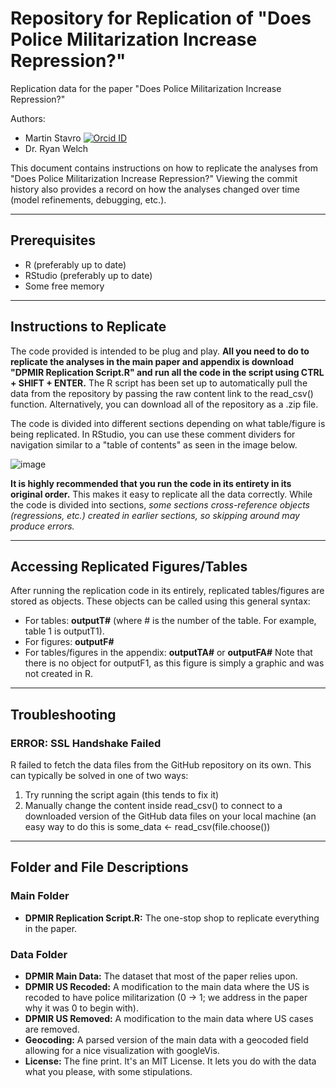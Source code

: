# Repository for Replication of "Does Police Militarization Increase Repression?"
Replication data for the paper "Does Police Militarization Increase Repression?" 

Authors:
- Martin Stavro [![Orcid ID](https://orcid.org/sites/default/files/images/orcid_16x16.png)](https://orcid.org/0000-0002-7527-9582)
- Dr. Ryan Welch

This document contains instructions on how to replicate the analyses from "Does Police Militarization Increase Repression?" Viewing the commit history also provides a record on how the analyses changed over time (model refinements, debugging, etc.).

---

## Prerequisites
- R (preferably up to date)
- RStudio (preferably up to date)
- Some free memory

---

## Instructions to Replicate
The code provided is intended to be plug and play. **All you need to do to replicate the analyses in the main paper and appendix is download "DPMIR Replication Script.R" and run all the code in the script using CTRL + SHIFT + ENTER.** The R script has been set up to automatically pull the data from the repository by passing the raw content link to the read_csv() function. Alternatively, you can download all of the repository as a .zip file.

The code is divided into different sections depending on what table/figure is being replicated. In RStudio, you can use these comment dividers for navigation similar to a "table of contents" as seen in the image below.

![image](https://github.com/mstavro/DPMIR/assets/86576037/75ab65ea-5a64-4836-a9ec-288bde6ab168)

**It is highly recommended that you run the code in its entirety in its original order.** This makes it easy to replicate all the data correctly. While the code is divided into sections, _some sections cross-reference objects (regressions, etc.) created in earlier sections, so skipping around may produce errors._

---

## Accessing Replicated Figures/Tables
After running the replication code in its entirely, replicated tables/figures are stored as objects. These objects can be called using this general syntax:
- For tables: **outputT#** (where # is the number of the table. For example, table 1 is outputT1).
- For figures: **outputF#**
- For tables/figures in the appendix: **outputTA#** or **outputFA#**
Note that there is no object for outputF1, as this figure is simply a graphic and was not created in R.

---

## Troubleshooting
### ERROR: SSL Handshake Failed
R failed to fetch the data files from the GitHub repository on its own. This can typically be solved in one of two ways:
1) Try running the script again (this tends to fix it)
2) Manually change the content inside read_csv() to connect to a downloaded version of the GitHub data files on your local machine (an easy way to do this is some_data <- read_csv(file.choose())

---

## Folder and File Descriptions
### Main Folder
- **DPMIR Replication Script.R:** The one-stop shop to replicate everything in the paper.
### Data Folder
- **DPMIR Main Data:** The dataset that most of the paper relies upon.
- **DPMIR US Recoded:** A modification to the main data where the US is recoded to have police militarization (0 -> 1; we address in the paper why it was 0 to begin with).
- **DPMIR US Removed:** A modification to the main data where US cases are removed.
- **Geocoding:** A parsed version of the main data with a geocoded field allowing for a nice visualization with googleVis.
- **License:** The fine print. It's an MIT License. It lets you do with the data what you please, with some stipulations.

[1]: https://www.linkedin.com/in/martinstavro/
